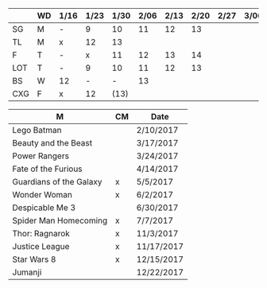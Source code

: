 
|     | WD | 1/16| 1/23| 1/30| 2/06| 2/13| 2/20| 2/27| 3/06| 3/13| 3/20| 3/27|....| 5/22|
|-----|----|-----|-----|-----|-----|-----|-----|-----|-----|-----|-----|-----|----|-----|
| SG  | M  | -   | 9   | 10  | 11  | 12  | 13  |     |     |     |     |     | ...|     |
| TL  | M  | x   | 12  | 13  |     |     |     |     |     |     |     |     | ...|     |
| F   | T  | -   | x   | 11  | 12  | 13  | 14  |     |     |     |     |     | ...| 23  |
| LOT | T  | -   | 9   | 10  | 11  | 12  | 13  |     |     |     |     |     | ...|     |
| BS  | W  | 12  | -   | -   | 13  |     |     |     |     |     |     |     | ...|     |
| CXG | F  | x   | 12  | (13)|     |     |     |     |     |     |     |     | ...|     |

| M | CM | Date |
|---|----|------|
| Lego Batman | | 2/10/2017 |
| Beauty and the Beast | | 3/17/2017 |
| Power Rangers | | 3/24/2017 |
| Fate of the Furious | | 4/14/2017 |
| Guardians of the Galaxy | x | 5/5/2017 |
| Wonder Woman | x | 6/2/2017 |
| Despicable Me 3 | | 6/30/2017 |
| Spider Man Homecoming | x | 7/7/2017 |
| Thor: Ragnarok | x | 11/3/2017 |
| Justice League | x | 11/17/2017 |
| Star Wars 8 | x | 12/15/2017 |
| Jumanji | | 12/22/2017 |
